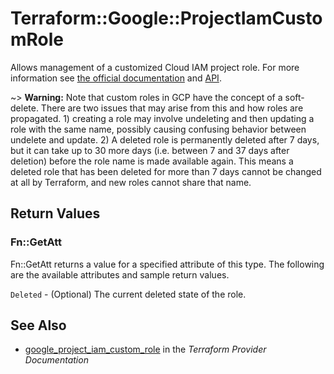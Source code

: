 # Terraform::Google::ProjectIamCustomRole

Allows management of a customized Cloud IAM project role. For more information see
[the official documentation](https://cloud.google.com/iam/docs/understanding-custom-roles)
and
[API](https://cloud.google.com/iam/reference/rest/v1/projects.roles).

~> **Warning:** Note that custom roles in GCP have the concept of a soft-delete. There are two issues that may arise
 from this and how roles are propagated. 1) creating a role may involve undeleting and then updating a role with the
 same name, possibly causing confusing behavior between undelete and update. 2) A deleted role is permanently deleted
 after 7 days, but it can take up to 30 more days (i.e. between 7 and 37 days after deletion) before the role name is
 made available again. This means a deleted role that has been deleted for more than 7 days cannot be changed at all
 by Terraform, and new roles cannot share that name.

## Return Values

### Fn::GetAtt

Fn::GetAtt returns a value for a specified attribute of this type. The following are the available attributes and sample return values.

`Deleted` - (Optional) The current deleted state of the role.

## See Also

* [google_project_iam_custom_role](https://www.terraform.io/docs/providers/google/r/project_iam_custom_role.html) in the _Terraform Provider Documentation_
